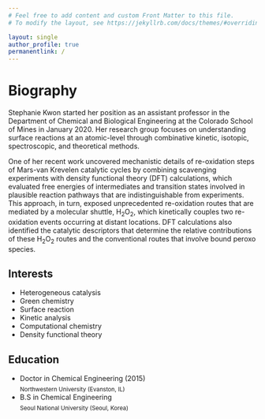 ```yaml
---
# Feel free to add content and custom Front Matter to this file.
# To modify the layout, see https://jekyllrb.com/docs/themes/#overriding-theme-defaults

layout: single
author_profile: true
permanentlink: /
---
```


<p align="center">
  <!-- <img src="http://static.pokemonpets.com/images/monsters-images-300-300/18050-Shiny-Alolan-Diglett.png"> -->
  <!-- <img src="http://www.iec.northwestern.edu/images/People/stephanie_sm.jpg"> -->
</p>

# Biography
Stephanie Kwon started her position as an assistant professor in the Department of Chemical and Biological Engineering at the Colorado School of Mines in January 2020. Her research group focuses on understanding surface reactions at an atomic-level through combinative kinetic, isotopic, spectroscopic, and theoretical methods. 

One of her recent work uncovered mechanistic details of re-oxidation steps of Mars-van Krevelen catalytic cycles by combining scavenging experiments with density functional theory (DFT) calculations, which evaluated free energies of intermediates and transition states involved in plausible reaction pathways that are indistinguishable from experiments. This approach, in turn, exposed unprecedented re-oxidation routes that are mediated by a molecular shuttle, H<sub>2</sub>O<sub>2</sub>, which kinetically couples two re-oxidation events occurring at distant locations. DFT calculations also identified the catalytic descriptors that determine the relative contributions of these H<sub>2</sub>O<sub>2</sub> routes and the conventional routes that involve bound peroxo species.


## Interests
* Heterogeneous catalysis
* Green chemistry
* Surface reaction
* Kinetic analysis 
* Computational chemistry
* Density functional theory 


## Education
* Doctor in Chemical Engineering (2015) <br>
<sub>Northwestern University (Evanston, IL)</sub>
* B.S in Chemical Engineering<br>
<sub>Seoul National University (Seoul, Korea)</sub>
